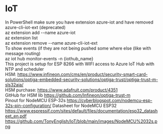 # IoT
In PowerShell make sure you have extension azure-iot and have removed azure-cli-iot-ext (deprecated)  
  az extension add --name azure-iot  
  az extension list  
  az extension remove --name azure-cli-iot-ext  
To show events (if they are not being pushed some where else (like with message routing)  
  az iot hub monitor-events -n {iothub_name}  
This project is setup for ESP 8266 with WIFI access to Azure IoT Hub with NTP and scheduler  
HSM: https://www.infineon.com/cms/en/product/security-smart-card-solutions/optiga-embedded-security-solutions/optiga-trust/optiga-trust-m-sls32aia/  
HSM purchase: https://www.adafruit.com/product/4351  
GitHub for HSM lib https://github.com/Infineon/optiga-trust-m  
Pinout for NodeMCU ESP-32s https://cyberblogspot.com/nodemcu-esp-32s-pin-configuration/
Datasheet for NodeMCU ESP32 https://www.espressif.com/sites/default/files/documentation/esp32_datasheet_en.pdf
https://github.com/TonyEnglish/IoT/blob/main/images/NodeMCU%2032s.png
